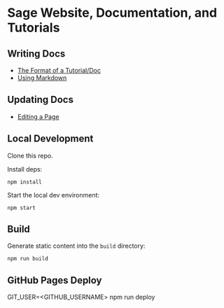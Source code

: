 # Sage Website, Documentation, and Tutorials


## Writing Docs

* [The Format of a Tutorial/Doc](./writing-docs/doc-format.md)
* [Using Markdown](./writing-docs/using-markdown.md)


## Updating Docs

* [Editing a Page](./writing-docs/updating-docs.md)


## Local Development

Clone this repo.

Install deps:
```console
npm install
```

Start the local dev environment:

```console
npm start
```

## Build

Generate static content into the `build` directory:

```console
npm run build
```

## GitHub Pages Deploy

GIT_USER=<GITHUB_USERNAME> npm run deploy




